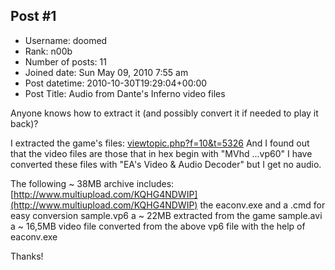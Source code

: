 ## Post #1
- Username: doomed
- Rank: n00b
- Number of posts: 11
- Joined date: Sun May 09, 2010 7:55 am
- Post datetime: 2010-10-30T19:29:04+00:00
- Post Title: Audio from Dante's Inferno video files

Anyone knows how to extract it (and possibly convert it if needed to play it back)?

I extracted the game's files: [viewtopic.php?f=10&t=5326](http://forum.xentax.com/viewtopic.php?f=10&t=5326)
And I found out that the video files are those that in hex begin with "MVhd ...vp60"
I have converted these files with "EA's Video & Audio Decoder" but I get no audio.

The following ~ 38MB archive includes: [http://www.multiupload.com/KQHG4NDWIP](http://www.multiupload.com/KQHG4NDWIP)
the eaconv.exe and a .cmd for easy conversion
sample.vp6 a ~ 22MB extracted from the game
sample.avi a ~ 16,5MB video file converted from the above vp6 file with the help of eaconv.exe

Thanks!
